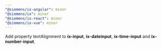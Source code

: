 ```yaml
---
"@siemens/ix-angular": minor
"@siemens/ix": minor
"@siemens/ix-react": minor
"@siemens/ix-vue": minor
---
```


Add property textAlignment to **ix-input**, **ix-dateinput**, **ix-time-input** and **ix-number-input**. 
